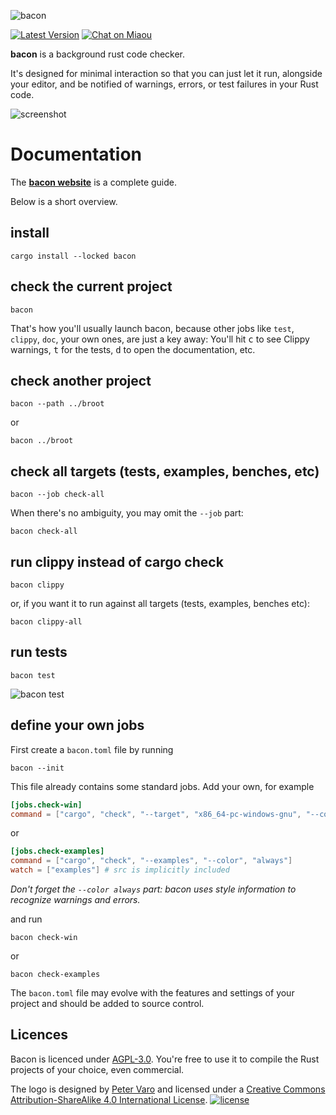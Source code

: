 ![bacon][logo]

[logo]: img/logo-text.png?raw=true "bacon"

[![Latest Version][s1]][l1] [![Chat on Miaou][s2]][l2]

[s1]: https://img.shields.io/crates/v/bacon.svg
[l1]: https://crates.io/crates/bacon

[s2]: https://miaou.dystroy.org/static/shields/room.svg
[l2]: https://miaou.dystroy.org/3768?rust


**bacon** is a background rust code checker.

It's designed for minimal interaction so that you can just let it run, alongside your editor, and be notified of warnings, errors, or test failures in your Rust code.

![screenshot](doc/screenshot.png)

# Documentation

The **[bacon website](https://dystroy.org/bacon)** is a complete guide.

Below is a short overview.

## install

    cargo install --locked bacon

## check the current project

    bacon

That's how you'll usually launch bacon, because other jobs like `test`, `clippy`, `doc`, your own ones, are just a key away: You'll hit <kbd>c</kbd> to see Clippy warnings, <kbd>t</kbd> for the tests, <kbd>d</kbd> to open the documentation, etc.


## check another project

    bacon --path ../broot

or

    bacon ../broot

## check all targets (tests, examples, benches, etc)

    bacon --job check-all

When there's no ambiguity, you may omit the `--job` part:

    bacon check-all

## run clippy instead of cargo check

    bacon clippy

or, if you want it to run against all targets (tests, examples, benches etc):

    bacon clippy-all

## run tests

    bacon test

![bacon test](doc/test.png)

## define your own jobs

First create a `bacon.toml` file by running

    bacon --init

This file already contains some standard jobs. Add your own, for example

```toml
[jobs.check-win]
command = ["cargo", "check", "--target", "x86_64-pc-windows-gnu", "--color", "always"]
```

or

```toml
[jobs.check-examples]
command = ["cargo", "check", "--examples", "--color", "always"]
watch = ["examples"] # src is implicitly included
```

*Don't forget the `--color always` part: bacon uses style information to recognize warnings and errors.*

and run

    bacon check-win

or

    bacon check-examples

The `bacon.toml` file may evolve with the features and settings of your project and should be added to source control.


## Licences

Bacon is licenced under [AGPL-3.0](https://www.gnu.org/licenses/agpl-3.0.en.html).
You're free to use it to compile the Rust projects of your choice, even commercial.

The logo is designed by [Peter Varo][pv] and licensed under a
[Creative Commons Attribution-ShareAlike 4.0 International License][cc-lic].
[![license][cc-img]][cc-lic]

[pv]: https://petervaro.com
[cc-lic]: https://creativecommons.org/licenses/by-sa/4.0
[cc-img]: https://i.creativecommons.org/l/by-sa/4.0/80x15.png
